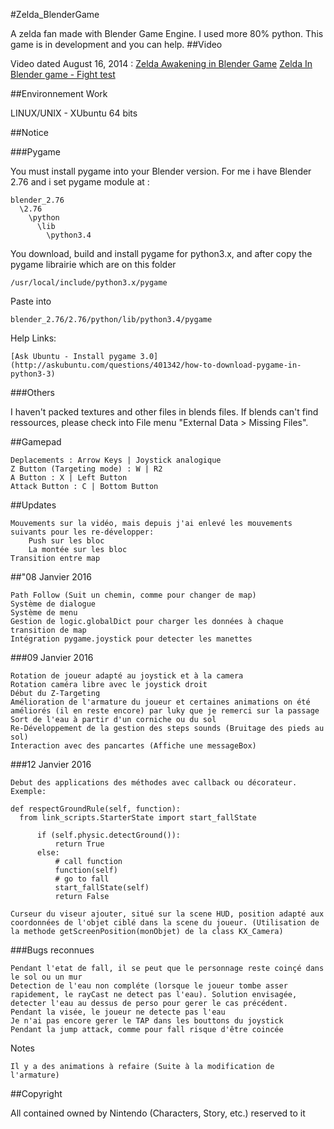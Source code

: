 #Zelda_BlenderGame

A zelda fan made with Blender Game Engine. I used more 80% python. This game is in development and you can help.
##Video

Video dated August 16, 2014 : [Zelda Awakening in Blender Game](https://www.youtube.com/watch?v=BOBg3g-WLesZelda)
[Zelda In Blender game - Fight test](https://www.youtube.com/watch?v=ndbULJvf4Bo)

##Environnement Work

LINUX/UNIX - XUbuntu 64 bits

##Notice

###Pygame

You must install pygame into your Blender version. For me i have Blender 2.76 and i set pygame module at :
```
blender_2.76
  \2.76
    \python
      \lib
        \python3.4
```

You download, build and install pygame for python3.x, and after copy the pygame librairie which are on this folder
```
/usr/local/include/python3.x/pygame
```

Paste into
```
blender_2.76/2.76/python/lib/python3.4/pygame
```

Help Links:

    [Ask Ubuntu - Install pygame 3.0](http://askubuntu.com/questions/401342/how-to-download-pygame-in-python3-3)

###Others

I haven't packed textures and other files in blends files. If blends can't find ressources, please check into File menu "External Data > Missing Files".

##Gamepad

    Deplacements : Arrow Keys | Joystick analogique
    Z Button (Targeting mode) : W | R2
    A Button : X | Left Button
    Attack Button : C | Bottom Button


##Updates

    Mouvements sur la vidéo, mais depuis j'ai enlevé les mouvements suivants pour les re-développer:
        Push sur les bloc
        La montée sur les bloc
    Transition entre map

##"08 Janvier 2016

    Path Follow (Suit un chemin, comme pour changer de map)
    Système de dialogue
    Système de menu
    Gestion de logic.globalDict pour charger les données à chaque transition de map
    Intégration pygame.joystick pour detecter les manettes

###09 Janvier 2016

    Rotation de joueur adapté au joystick et à la camera
    Rotation caméra libre avec le joystick droit
    Début du Z-Targeting
    Amélioration de l'armature du joueur et certaines animations on été améliorés (il en reste encore) par luky que je remerci sur la passage
    Sort de l'eau à partir d'un corniche ou du sol
    Re-Développement de la gestion des steps sounds (Bruitage des pieds au sol)
    Interaction avec des pancartes (Affiche une messageBox)

###12 Janvier 2016

    Debut des applications des méthodes avec callback ou décorateur. Exemple:

    def respectGroundRule(self, function):
      from link_scripts.StarterState import start_fallState

          if (self.physic.detectGround()):
              return True
          else:
              # call function
              function(self)
              # go to fall
              start_fallState(self)
              return False

    Curseur du viseur ajouter, situé sur la scene HUD, position adapté aux coordonnées de l'objet ciblé dans la scene du joueur. (Utilisation de la methode getScreenPosition(monObjet) de la class KX_Camera)

###Bugs reconnues

    Pendant l'etat de fall, il se peut que le personnage reste coinçé dans le sol ou un mur
    Detection de l'eau non compléte (lorsque le joueur tombe asser rapidement, le rayCast ne detect pas l'eau). Solution envisagée, detecter l'eau au dessus de perso pour gerer le cas précédent.
    Pendant la visée, le joueur ne detecte pas l'eau
    Je n'ai pas encore gerer le TAP dans les bouttons du joystick
    Pendant la jump attack, comme pour fall risque d'être coincée
Notes

    Il y a des animations à refaire (Suite à la modification de l'armature)

##Copyright

All contained owned by Nintendo (Characters, Story, etc.) reserved to it
